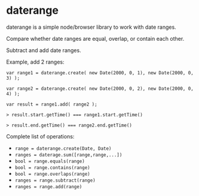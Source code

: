 ﻿daterange
======================

daterange is a simple node/browser library to work with date ranges. 

Compare whether date ranges are equal, overlap, or contain each other. 

Subtract and add date ranges.


Example, add 2 ranges: 

`var range1 = daterange.create( new Date(2000, 0, 1), new Date(2000, 0, 3) );`

`var range2 = daterange.create( new Date(2000, 0, 2), new Date(2000, 0, 4) );`

`var result = range1.add( range2 );`

`> result.start.getTime() === range1.start.getTime()`

`> result.end.getTime() === range2.end.getTime()`


Complete list of operations:

* `range = daterange.create(Date, Date)`
* `ranges = daterage.sum([range,range,...])`
* `bool = range.equals(range)`
* `bool = range.contains(range)`
* `bool = range.overlaps(range)`
* `ranges = range.subtract(range)`
* `ranges = range.add(range)`